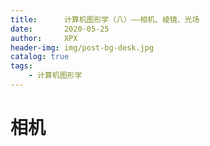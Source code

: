 ```yaml
---
title:      计算机图形学（八）——相机、棱镜、光场
date:       2020-05-25
author:     XPX
header-img: img/post-bg-desk.jpg
catalog: true
tags:
    - 计算机图形学
---
```


# 相机